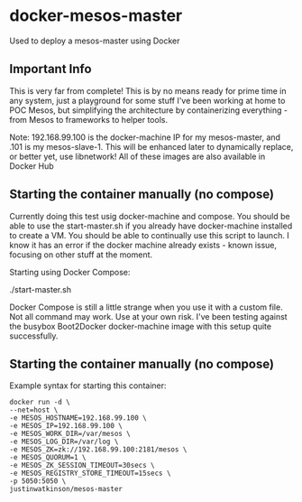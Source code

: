 # docker-mesos-master
Used to deploy a mesos-master using Docker

## Important Info
This is very far from complete!  This is by no means ready for prime time in any system, just a playground for some stuff I've been working at home to POC Mesos, but simplifying the architecture by containerizing everything - from Mesos to frameworks to helper tools.

Note:  192.168.99.100 is the docker-machine IP for my mesos-master, and .101 is my mesos-slave-1.  This will be enhanced later to dynamically replace, or better yet, use libnetwork!  All of these images are also available in Docker Hub

## Starting the container manually (no compose)

Currently doing this test usig docker-machine and compose.  You should be able to use the start-master.sh if you already have docker-machine installed to create a VM.  You should be able to continually use this script to launch.  I know it has an error if the docker machine already exists - known issue, focusing on other stuff at the moment.

Starting using Docker Compose:

  ./start-master.sh

Docker Compose is still a little strange when you use it with a custom file.  Not all command may work.  Use at your own risk.  I've been testing against the busybox Boot2Docker docker-machine image with this setup quite successfully.

## Starting the container manually (no compose)

Example syntax for starting this container:

    docker run -d \
    --net=host \
    -e MESOS_HOSTNAME=192.168.99.100 \
    -e MESOS_IP=192.168.99.100 \
    -e MESOS_WORK_DIR=/var/mesos \
    -e MESOS_LOG_DIR=/var/log \
    -e MESOS_ZK=zk://192.168.99.100:2181/mesos \
    -e MESOS_QUORUM=1 \
    -e MESOS_ZK_SESSION_TIMEOUT=30secs \
    -e MESOS_REGISTRY_STORE_TIMEOUT=15secs \
    -p 5050:5050 \
    justinwatkinson/mesos-master
